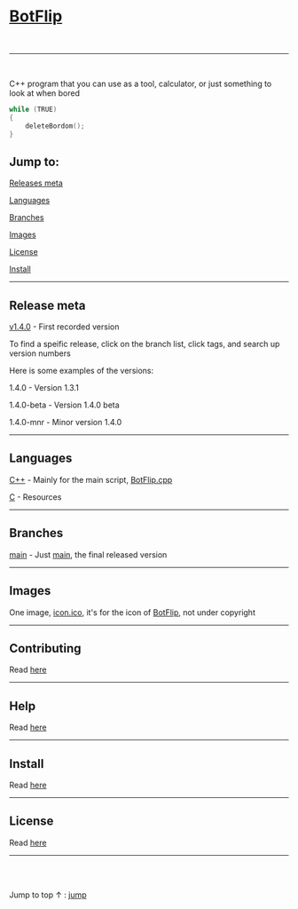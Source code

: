 # [BotFlip](https://github.com/Totoro700/BotFlip)

<br />

---

<br />

C++ program that you can use as a tool, calculator, or just something to look at when bored


```cpp
while (TRUE)
{
    deleteBordom();
}
```


## Jump to:

[Releases meta](https://github.com/Totoro700/BotFlip/blob/main/README.md#release-meta)

[Languages](https://github.com/Totoro700/BotFlip/blob/main/README.md#languages)

[Branches](https://github.com/Totoro700/BotFlip/blob/main/README.md#branches)

[Images](https://github.com/Totoro700/BotFlip/blob/main/README.md#images)

[License](https://github.com/Totoro700/BotFlip/blob/main/README.md#license)

[Install](https://github.com/Totoro700/BotFlip/blob/main/README.md#install)

---


## Release meta


[v1.4.0](https://github.com/Totoro700/BotFlip/releases/tag/1.4.0 "Version 1.4.0") - First recorded version

To find a speific release, click on the branch list, click tags, and search up version numbers

Here is some examples of the versions:


1.4.0 - Version 1.3.1

1.4.0-beta - Version 1.4.0 beta

1.4.0-mnr - Minor version 1.4.0

---

## Languages

[C++](https://github.com/Totoro700/BotFlip/search?l=c%2B%2B) - Mainly for the main script, [BotFlip.cpp](https://github.com/Totoro700/BotFlip/blob/main/BotFlip.cpp)

[C](https://github.com/Totoro700/BotFlip/search?l=C) - Resources

---

## Branches

[main](https://github.com/Totoro700/BotFlip/tree/main "Main branch") - Just [main](https://github.com/Totoro700/BotFlip/tree/main), the final released version

---

## Images

One image, [icon.ico](https://github.com/Totoro700/icon.ico "Icon (icon.ico)"), it's for the icon of [BotFlip](https://github.com/Totoro700/BotFlip), not under copyright

---

## Contributing

Read [here](https://github.com/Totoro700/BotFlip/CONTRIBUTING.md "Contributing markdown file")


---

## Help

Read [here](https://github.com/Totoro700/BotFlip/blob/main/HELP.md "Help markdown file")

---

## Install

Read [here](https://github.com/Totoro700/BotFlip/blob/main/INSTALL.md)

---

## License

Read [here](https://github.com/Totoro700/BotFlip/blob/main/LICENSE.md)

---


<br />
<br />

Jump to top ↑ : [jump](#)
